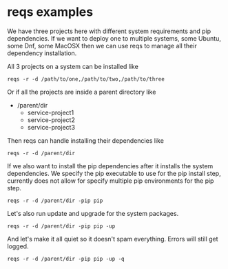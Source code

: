 # reqs examples


We have three projects here with different system requirements and pip dependencies.  If we want to deploy one to multiple systems, some Ubuntu, some Dnf, some MacOSX then we can use reqs to manage all their dependency installation.


All 3 projects on a system can be installed like
```
reqs -r -d /path/to/one,/path/to/two,/path/to/three
```

Or if all the projects are inside a parent directory like

- /parent/dir
	+ service-project1
	+ service-project2
	+ service-project3

Then reqs can handle installing their dependencies like
```
reqs -r -d /parent/dir
```

If we also want to install the pip dependencies after it installs the system dependencies.  We specify the pip executable to use for the pip install step, currently does not allow for specify multiple pip environments for the pip step.
```
reqs -r -d /parent/dir -pip pip
```

Let's also run update and upgrade for the system packages.
```
reqs -r -d /parent/dir -pip pip -up
```

And let's make it all quiet so it doesn't spam everything.  Errors will still get logged.
```
reqs -r -d /parent/dir -pip pip -up -q
```